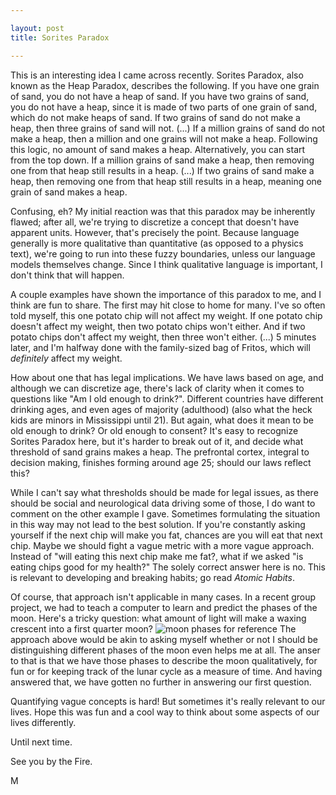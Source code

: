```yaml
---

layout: post
title: Sorites Paradox

---
```


This is an interesting idea I came across recently. Sorites Paradox, also known as the Heap Paradox, describes the following. If you have one grain of sand, you do not have a heap of sand. If you have two grains of sand, you do not have a heap, since it is made of two parts of one grain of sand, which do not make heaps of sand. If two grains of sand do not make a heap, then three grains of sand will not. (...) If a million grains of sand do not make a heap, then a million and one grains will not make a heap. Following this logic, no amount of sand makes a heap. Alternatively, you can start from the top down. If a million grains of sand make a heap, then removing one from that heap still results in a heap. (...) If two grains of sand make a heap, then removing one from that heap still results in a heap, meaning one grain of sand makes a heap.

Confusing, eh? My initial reaction was that this paradox may be inherently flawed; after all, we're trying to discretize a concept that doesn't have apparent units. However, that's precisely the point. Because language generally is more qualitative than quantitative (as opposed to a physics text), we're going to run into these fuzzy boundaries, unless our language models themselves change. Since I think qualitative language is important, I don't think that will happen.

A couple examples have shown the importance of this paradox to me, and I think are fun to share. The first may hit close to home for many. I've so often told myself, this one potato chip will not affect my weight. If one potato chip doesn't affect my weight, then two potato chips won't either. And if two potato chips don't affect my weight, then three won't either. (...) 5 minutes later, and I'm halfway done with the family-sized bag of Fritos, which will *definitely* affect my weight.

How about one that has legal implications. We have laws based on age, and although we can discretize age, there's lack of clarity when it comes to questions like "Am I old enough to drink?". Different countries have different drinking ages, and even ages of majority (adulthood) (also what the heck kids are minors in Mississippi until 21). But again, what does it mean to be old enough to drink? Or old enough to consent? It's easy to recognize Sorites Paradox here, but it's harder to break out of it, and decide what threshold of sand grains makes a heap. The prefrontal cortex, integral to decision making, finishes forming around age 25; should our laws reflect this? 

While I can't say what thresholds should be made for legal issues, as there should be social and neurological data driving some of those, I do want to comment on the other example I gave. Sometimes formulating the situation in this way may not lead to the best solution. If you're constantly asking yourself if the next chip will make you fat, chances are you will eat that next chip. Maybe we should fight a vague metric with a more vague approach. Instead of "will eating this next chip make me fat?, what if we asked "is eating chips good for my health?" The solely correct answer here is no. This is relevant to developing and breaking habits; go read _Atomic Habits_.

Of course, that approach isn't applicable in many cases. In a recent group project, we had to teach a computer to learn and predict the phases of the moon. Here's a tricky question: what amount of light will make a waxing crescent into a first quarter moon? ![moon phases for reference](https://c.tadst.com/gfx/600x337/moon-phases-explained.png?1) The approach above would be akin to asking myself whether or not I should be distinguishing different phases of the moon even helps me at all. The anser to that is that we have those phases to describe the moon qualitatively, for fun or for keeping track of the lunar cycle as a measure of time. And having answered that, we have gotten no further in answering our first question.

Quantifying vague concepts is hard! But sometimes it's really relevant to our lives. Hope this was fun and a cool way to think about some aspects of our lives differently.

Until next time.

See you by the Fire.

M

